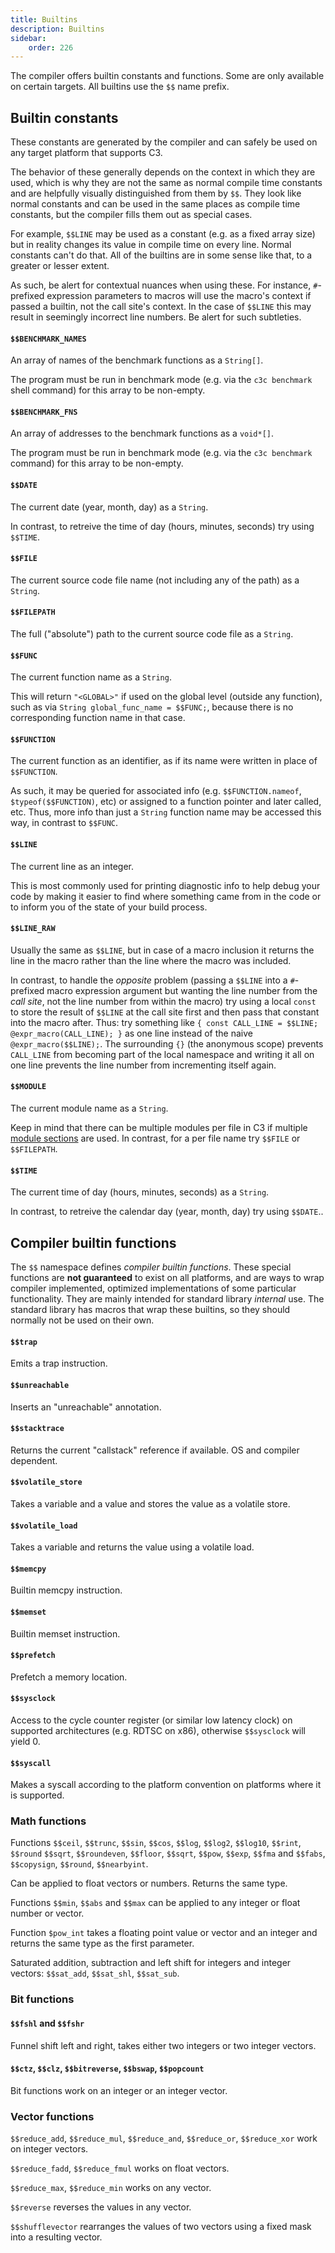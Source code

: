```yaml
---
title: Builtins
description: Builtins
sidebar:
    order: 226
---
```

The compiler offers builtin constants and functions. Some are only available on certain targets. All builtins use the `$$`
name prefix.

## Builtin constants

These constants are generated by the compiler and can safely be used on any target platform that supports C3.

The behavior of these generally depends on the context in which they are used, which is why they are not the same as normal compile time constants and are helpfully visually distinguished from them by `$$`. They look like normal constants and can be used in the same places as compile time constants, but the compiler fills them out as special cases. 

For example, `$$LINE` may be used as a constant (e.g. as a fixed array size) but in reality changes its value in compile time on every line. Normal constants can't do that. All of the builtins are in some sense like that, to a greater or lesser extent.

As such, be alert for contextual nuances when using these. For instance, `#`-prefixed expression parameters to macros will use the macro's context if passed a builtin, not the call site's context. In the case of `$$LINE` this may result in seemingly incorrect line numbers. Be alert for such subtleties.

#### `$$BENCHMARK_NAMES`
An array of names of the benchmark functions as a `String[]`.

The program must be run in benchmark mode (e.g. via the `c3c benchmark` shell command) for this array to be non-empty.

#### `$$BENCHMARK_FNS`
An array of addresses to the benchmark functions as a `void*[]`.

The program must be run in benchmark mode (e.g. via the `c3c benchmark` command) for this array to be non-empty.

#### `$$DATE`
The current date (year, month, day) as a `String`.

In contrast, to retreive the time of day (hours, minutes, seconds) try using `$$TIME`.

#### `$$FILE`
The current source code file name (not including any of the path) as a `String`.

#### `$$FILEPATH`
The full ("absolute") path to the current source code file as a `String`.

#### `$$FUNC`
The current function name as a `String`. 

This will return `"<GLOBAL>"` if used on the global level (outside any function), such as via `String global_func_name = $$FUNC;`, because there is no corresponding function name in that case.

#### `$$FUNCTION`
The current function as an identifier, as if its name were written in place of `$$FUNCTION`. 

As such, it may be queried for associated info (e.g. `$$FUNCTION.nameof`, `$typeof($$FUNCTION)`, etc) or assigned to a function pointer and later called, etc. Thus, more info than just a `String` function name may be accessed this way, in contrast to `$$FUNC`.

#### `$$LINE`
The current line as an integer.

This is most commonly used for printing diagnostic info to help debug your code by making it easier to find where something came from in the code or to inform you of the state of your build process.

#### `$$LINE_RAW`
Usually the same as `$$LINE`, but in case of a macro inclusion it returns the line in the macro rather than the line where the macro was included.

In contrast, to handle the *opposite* problem (passing a `$$LINE` into a `#`-prefixed macro expression argument but wanting the line number from the *call site*, not the line number from within the macro) try using a local `const` to store the result of `$$LINE` at the call site first and then pass that constant into the macro after. Thus: try something like `{ const CALL_LINE = $$LINE; @expr_macro(CALL_LINE); }` as one line instead of the naive `@expr_macro($$LINE);`. The surrounding `{}` (the anonymous scope) prevents `CALL_LINE` from becoming part of the local namespace and writing it all on one line prevents the line number from incrementing itself again.

#### `$$MODULE`
The current module name as a `String`.

Keep in mind that there can be multiple modules per file in C3 if multiple [module sections](/language-fundamentals/modules/#module-sections) are used. In contrast, for a per file name try `$$FILE` or `$$FILEPATH`.

#### `$$TIME`
The current time of day (hours, minutes, seconds) as a `String`.

In contrast, to retreive the calendar day (year, month, day) try using `$$DATE`..


## Compiler builtin functions

The `$$` namespace defines *compiler builtin functions*. 
These special functions are __not guaranteed__ to exist on 
all platforms, and are ways to wrap compiler implemented, optimized implementations
of some particular functionality. They are mainly intended for standard 
library *internal* use. The standard library has macros 
that wrap these builtins, so they should normally not be used on their own. 

#### `$$trap`

Emits a trap instruction. 

#### `$$unreachable`

Inserts an "unreachable" annotation.

#### `$$stacktrace`

Returns the current "callstack" reference if available. OS and compiler dependent.

#### `$$volatile_store`

Takes a variable and a value and stores the value as a volatile store.

#### `$$volatile_load`

Takes a variable and returns the value using a volatile load.

#### `$$memcpy`

Builtin memcpy instruction.

#### `$$memset`

Builtin memset instruction.

#### `$$prefetch`

Prefetch a memory location.

#### `$$sysclock`

Access to the cycle counter register (or similar low latency clock) on supported
architectures (e.g. RDTSC on x86), otherwise `$$sysclock` will yield 0.

#### `$$syscall`

Makes a syscall according to the platform convention on platforms where it is supported.

### Math functions

Functions `$$ceil`, `$$trunc`, `$$sin`, `$$cos`, `$$log`, `$$log2`, `$$log10`, `$$rint`, `$$round`
`$$sqrt`, `$$roundeven`, `$$floor`, `$$sqrt`, `$$pow`, `$$exp`, `$$fma` and `$$fabs`, `$$copysign`,
`$$round`, `$$nearbyint`.

Can be applied to float vectors or numbers. Returns the same type.

Functions `$$min`, `$$abs` and `$$max` can be applied to any integer or float number or vector.

Function `$pow_int` takes a floating point value or vector and an integer and returns
the same type as the first parameter.

Saturated addition, subtraction and left shift for integers and integer vectors:
`$$sat_add`, `$$sat_shl`, `$$sat_sub`.

### Bit functions

#### `$$fshl` and `$$fshr`

Funnel shift left and right, takes either two integers or two integer vectors.

#### `$$ctz`, `$$clz`, `$$bitreverse`, `$$bswap`, `$$popcount`

Bit functions work on an integer or an integer vector.

### Vector functions

`$$reduce_add`, `$$reduce_mul`, `$$reduce_and`, `$$reduce_or`, `$$reduce_xor` work on integer vectors.

`$$reduce_fadd`, `$$reduce_fmul` works on float vectors.

`$$reduce_max`, `$$reduce_min` works on any vector.

`$$reverse` reverses the values in any vector.

`$$shufflevector` rearranges the values of two vectors using a fixed mask into
a resulting vector.

